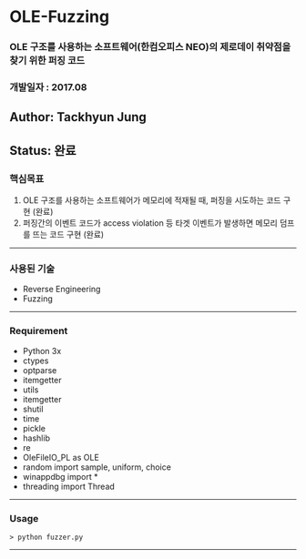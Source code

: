 # OLE-Fuzzing
### OLE 구조를 사용하는 소프트웨어(한컴오피스 NEO)의 제로데이 취약점을 찾기 위한 퍼징 코드
### 개발일자 : 2017.08

## Author: Tackhyun Jung

## Status: 완료

### 핵심목표
1) OLE 구조를 사용하는 소프트웨어가 메모리에 적재될 때, 퍼징을 시도하는 코드 구현 (완료)
2) 퍼징간의 이벤트 코드가 access violation 등 타겟 이벤트가 발생하면 메모리 덤프를 뜨는 코드 구현 (완료)
---

### 사용된 기술
* Reverse Engineering
* Fuzzing

---

### Requirement
* Python 3x
* ctypes
* optparse
* itemgetter
* utils
* itemgetter
* shutil
* time
* pickle
* hashlib
* re
* OleFileIO_PL as OLE
* random import sample, uniform, choice
* winappdbg import *
* threading import Thread

---

### Usage

```
> python fuzzer.py
```

---
